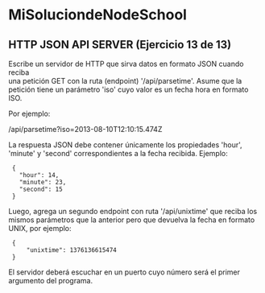 # MiSoluciondeNodeSchool
## HTTP JSON API SERVER (Ejercicio 13 de 13)  
   
  Escribe un servidor de HTTP que sirva datos en formato JSON cuando reciba  
  una petición GET con la ruta (endpoint) '/api/parsetime'. Asume que la  
  petición tiene un parámetro 'iso' cuyo valor es un fecha hora en formato  
  ISO.  
   
  Por ejemplo:  
   
  /api/parsetime?iso=2013-08-10T12:10:15.474Z  
   
  La respuesta JSON debe contener únicamente los propiedades 'hour',  
  'minute' y 'second' correspondientes a la fecha recibida. Ejemplo:  
   
     {  
       "hour": 14,  
       "minute": 23,  
       "second": 15  
     }  
   
  Luego, agrega un segundo endpoint con ruta '/api/unixtime' que reciba los  
  mismos parámetros que la anterior pero que devuelva la fecha en formato  
  UNIX, por ejemplo:  
   
     {   
         "unixtime": 1376136615474   
     }  
   
  El servidor deberá escuchar en un puerto cuyo número será el primer  
  argumento del programa.  